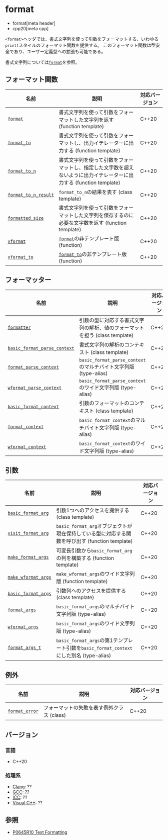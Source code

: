 # format

* format[meta header]
* cpp20[meta cpp]

`<format>`ヘッダでは、書式文字列を使って引数をフォーマットする、いわゆる`printf`スタイルのフォーマット関数を提供する。
このフォーマット関数は型安全であり、ユーザー定義型への拡張も可能である。

書式文字列については[`format`](format/format.md)を参照。

## フォーマット関数

| 名前                                                 | 説明                                                                                                                 | 対応バージョン |
|------------------------------------------------------|----------------------------------------------------------------------------------------------------------------------|----------------|
| [`format`](format/format.md)                         | 書式文字列を使って引数をフォーマットした文字列を返す (function template)                                             | C++20          |
| [`format_to`](format/format_to.md)                   | 書式文字列を使って引数をフォーマットし、出力イテレーターに出力する (function template)                               | C++20          |
| [`format_to_n`](format/format_to_n.md)               | 書式文字列を使って引数をフォーマットし、指定した文字数を超えないように出力イテレーターに出力する (function template) | C++20          |
| [`format_to_n_result`](format/format_to_n_result.md) | `format_to_n`の結果を表す (class template)                                                                           | C++20          |
| [`formatted_size`](format/formatted_size.md)         | 書式文字列を使って引数をフォーマットした文字列を保存するのに必要な文字数を返す (function template)                   | C++20          |
| [`vformat`](format/vformat.md)                       | [`format`](format/format.md)の非テンプレート版 (function)                                                            | C++20          |
| [`vformat_to`](format/vformat_to.md)                 | [`format_to`](format/format_to.md)の非テンプレート版 (function)                                                      | C++20          |

## フォーマッター

| 名前                                                                 | 説明                                                                        | 対応バージョン |
|----------------------------------------------------------------------|-----------------------------------------------------------------------------|----------------|
| [`formatter`](format/formatter.md)                                   | 引数の型に対応する書式文字列の解析、値のフォーマットを担う (class template) | C++20          |
| [`basic_format_parse_context`](format/basic_format_parse_context.md) | 書式文字列の解析のコンテキスト (class template)                             | C++20          |
| [`format_parse_context`](format/basic_format_parse_context.md)       | `basic_format_parse_context`のマルチバイト文字列版 (type-alias)             | C++20          |
| [`wformat_parse_context`](format/basic_format_parse_context.md)      | `basic_format_parse_context`のワイド文字列版 (type-alias)                   | C++20          |
| [`basic_format_context`](format/basic_format_context.md)             | 引数のフォーマットのコンテキスト (class template)                           | C++20          |
| [`format_context`](format/basic_format_context.md)                   | `basic_format_context`のマルチバイト文字列版 (type-alias)                   | C++20          |
| [`wformat_context`](format/basic_format_context.md)                  | `basic_format_context`のワイド文字列版 (type-alias)                         | C++20          |

## 引数

| 名前                                               | 説明                                                                                             | 対応バージョン |
|----------------------------------------------------|--------------------------------------------------------------------------------------------------|----------------|
| [`basic_format_arg`](format/basic_format_arg.md)   | 引数1つへのアクセスを提供する (class template)                                                   | C++20          |
| [`visit_format_arg`](format/visit_format_arg.md)   | `basic_format_arg`オブジェクトが現在保持している型に対応する関数を呼び出す (function template)   | C++20          |
| [`make_format_args`](format/make_format_args.md)   | 可変長引数から`basic_format_arg`の列を構築する (function template)                               | C++20          |
| [`make_wformat_args`](format/make_format_args.md)  | `make_wformat_args`のワイド文字列版 (function template)                                          | C++20          |
| [`basic_format_args`](format/basic_format_args.md) | 引数列へのアクセスを提供する (class template)                                                    | C++20          |
| [`format_args`](format/basic_format_args.md)       | `basic_format_args`のマルチバイト文字列版 (type-alias)                                           | C++20          |
| [`wformat_args`](format/basic_format_args.md)      | `basic_format_args`のワイド文字列版 (type-alias)                                                 | C++20          |
| [`format_args_t`](format/basic_format_args.md)     | `basic_format_args`の第1テンプレート引数を`basic_format_context`にした別名 (type-alias)          | C++20          |

## 例外

| 名前                                     | 説明                                       | 対応バージョン |
|------------------------------------------|--------------------------------------------|----------------|
| [`format_error`](format/format_error.md) | フォーマットの失敗を表す例外クラス (class) | C++20          |

## バージョン
### 言語
- C++20

### 処理系
- [Clang](/implementation.md#clang): ??
- [GCC](/implementation.md#gcc): ??
- [ICC](/implementation.md#icc): ??
- [Visual C++](/implementation.md#visual_cpp): ??

## 参照

* [P0645R10 Text Formatting](http://www.open-std.org/jtc1/sc22/wg21/docs/papers/2019/p0645r10.html)
